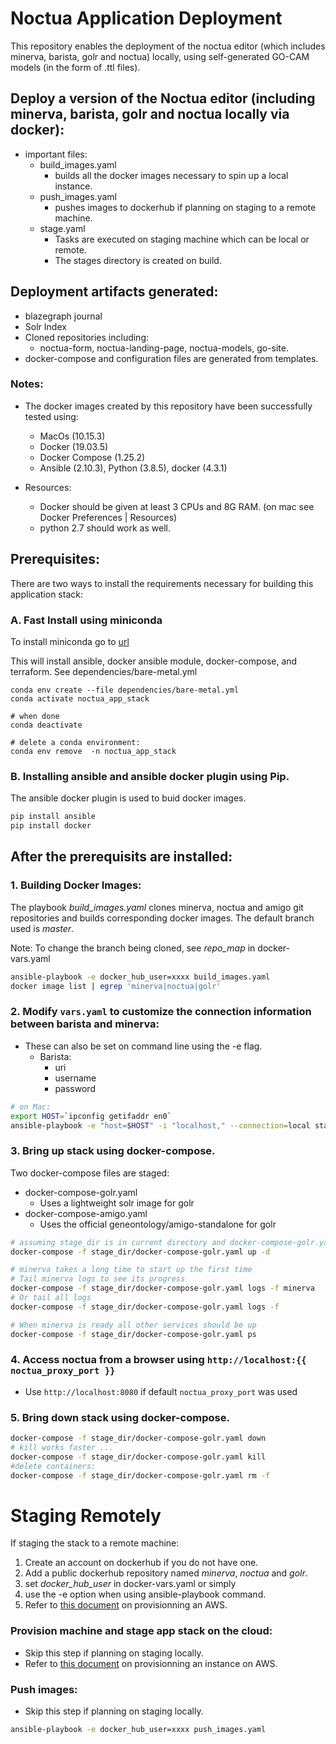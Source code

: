 # Noctua Application Deployment

This repository enables the deployment of the noctua editor (which includes 
minerva, barista, golr and noctua) locally, using self-generated GO-CAM models (in the form of .ttl files).    

## Deploy a version of the Noctua editor (including minerva, barista, golr and noctua locally via docker):
  - important files:
    - build_images.yaml
      - builds all the docker images necessary to spin up a local instance.
    - push_images.yaml
      - pushes images to dockerhub if planning on staging to a remote machine.
    - stage.yaml
      - Tasks are executed on staging machine which can be local or remote.
      - The stages directory is created on build. 
  
## Deployment artifacts generated:
  - blazegraph journal
  - Solr Index
  - Cloned repositories including:
    - noctua-form, noctua-landing-page, noctua-models, go-site.
  - docker-compose and configuration files are generated from templates.

### Notes:

- The docker images created by this repository have been successfully tested using:
    - MacOs (10.15.3)
    - Docker (19.03.5)
    - Docker Compose (1.25.2)
    - Ansible (2.10.3), Python (3.8.5), docker (4.3.1)
    
- Resources:
    - Docker should be given at least 3 CPUs and 8G RAM. (on mac see Docker Preferences | Resources)
    - python 2.7 should work as well.
  

## Prerequisites:

There are two ways to install the requirements necessary for building this application stack:

### A. Fast Install using miniconda

To install miniconda go to [url](https://docs.conda.io/en/latest/miniconda.html)

This will install ansible, docker ansible module, docker-compose, and terraform. 
See dependencies/bare-metal.yml

```
conda env create --file dependencies/bare-metal.yml
conda activate noctua_app_stack

# when done
conda deactivate

# delete a conda environment:
conda env remove  -n noctua_app_stack

```

### B. Installing ansible and ansible docker plugin using Pip.

The ansible docker plugin is used to buid docker images.

```sh
pip install ansible
pip install docker 
```

## After the prerequisits are installed:

### 1. Building Docker Images:
The playbook <i>build_images.yaml</i> clones minerva, noctua and amigo git repositories 
and builds corresponding docker images. The default branch used is <i>master</i>. 

Note: To change the branch being cloned, see <i>repo_map</i> in docker-vars.yaml

```sh
ansible-playbook -e docker_hub_user=xxxx build_images.yaml
docker image list | egrep 'minerva|noctua|golr'
```

### 2. Modify `vars.yaml` to customize the connection information between barista and minerva: 
- These can also be set on command line using the -e flag.
  - Barista:
    - uri
    - username
    - password
  
```sh
# on Mac:
export HOST=`ipconfig getifaddr en0`
ansible-playbook -e "host=$HOST" -i "localhost," --connection=local stage.yaml
```

### 3. Bring up stack using docker-compose.

Two docker-compose files are staged:
  - docker-compose-golr.yaml
    - Uses a lightweight solr image for golr
  - docker-compose-amigo.yaml
    - Uses the official geneontology/amigo-standalone for golr

```sh
# assuming stage_dir is in current directory and docker-compose-golr.yaml is used:
docker-compose -f stage_dir/docker-compose-golr.yaml up -d

# minerva takes a long time to start up the first time
# Tail minerva logs to see its progress
docker-compose -f stage_dir/docker-compose-golr.yaml logs -f minerva
# Or tail all logs
docker-compose -f stage_dir/docker-compose-golr.yaml logs -f

# When minerva is ready all other services should be up
docker-compose -f stage_dir/docker-compose-golr.yaml ps
```

### 4. Access noctua from a browser using `http://localhost:{{ noctua_proxy_port }}`

- Use `http://localhost:8080` if default `noctua_proxy_port` was used

### 5. Bring down stack using docker-compose. 

```sh
docker-compose -f stage_dir/docker-compose-golr.yaml down
# kill works faster ...
docker-compose -f stage_dir/docker-compose-golr.yaml kill
#delete containers:
docker-compose -f stage_dir/docker-compose-golr.yaml rm -f
```


# Staging Remotely

If staging the stack to a remote machine:

1. Create an account on dockerhub if you do not have one.
2. Add a public dockerhub repository named <i>minerva</i>, <i>noctua</i> and <i>golr</i>. 
3. set <i>docker_hub_user</i> in docker-vars.yaml or simply 
4. use the -e option when using ansible-playbook command.
5. Refer to [this document](./docs/AWS_README.md) on provisionning an AWS.

### Provision machine and stage app stack on the cloud:

- Skip this step if planning on staging locally. 
- Refer to [this document](./docs/AWS_README.md) on provisionning an instance on AWS.

### Push images:

- Skip this step if planning on staging locally.
```sh
ansible-playbook -e docker_hub_user=xxxx push_images.yaml
```

